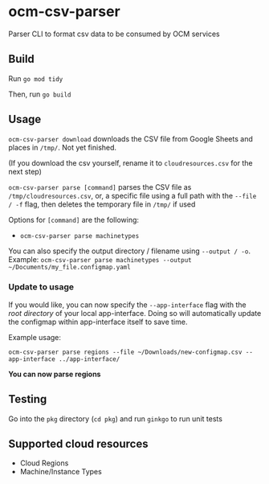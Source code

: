 # ocm-csv-parser
Parser CLI to format csv data to be consumed by OCM services

## Build
Run `go mod tidy`

Then, run `go build`

## Usage
`ocm-csv-parser download` downloads the CSV file from Google Sheets and places in `/tmp/`. Not yet finished.

(If you download the csv yourself, rename it to `cloudresources.csv` for the next step)

`ocm-csv-parser parse [command]` parses the CSV file as `/tmp/cloudresources.csv`, or, a specific file using a full path with the `--file / -f` flag, then deletes the temporary file in `/tmp/` if used

Options for `[command]` are the following:
* `ocm-csv-parser parse machinetypes`

You can also specify the output directory / filename using `--output / -o`. Example: `ocm-csv-parser parse machinetypes --output ~/Documents/my_file.configmap.yaml`

### Update to usage

If you would like, you can now specify the `--app-interface` flag with the *root directory* of your local app-interface. Doing so will automatically update the configmap within app-interface itself to save time.

Example usage:

`ocm-csv-parser parse regions --file ~/Downloads/new-configmap.csv --app-interface ../app-interface/`

**You can now parse regions**

## Testing
Go into the `pkg` directory (`cd pkg`) and run `ginkgo` to run unit tests

## Supported cloud resources

* Cloud Regions
* Machine/Instance Types
